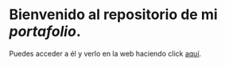# Bienvenido al repositorio de mi _portafolio_. 

Puedes acceder a él y verlo en la web haciendo click [aquí](https://esnilg.github.io/markdown-portfolio/).

